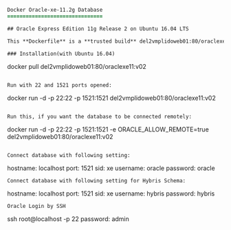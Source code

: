 ```diff
Docker Oracle-xe-11.2g Database
===============================

## Oracle Express Edition 11g Release 2 on Ubuntu 16.04 LTS

This **Dockerfile** is a **trusted build** del2vmplidoweb01:80/oraclexe11:v02

### Installation(with Ubuntu 16.04)
```
docker pull del2vmplidoweb01:80/oraclexe11:v02
```

Run with 22 and 1521 ports opened:
```
docker run -d -p 22:22 -p 1521:1521 del2vmplidoweb01:80/oraclexe11:v02
```

Run this, if you want the database to be connected remotely:
```
docker run -d -p 22:22 -p 1521:1521 -e ORACLE_ALLOW_REMOTE=true del2vmplidoweb01:80/oraclexe11:v02
```

Connect database with following setting:
```
hostname: localhost
port: 1521
sid: xe
username: oracle
password: oracle
```
Connect database with following setting for Hybris Schema:
```
hostname: localhost
port: 1521
sid: xe
username: hybris
password: hybris
```
Oracle Login by SSH
```
ssh root@localhost -p 22
password: admin
```